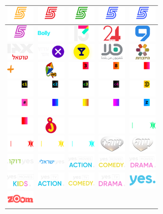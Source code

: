 | ![](https://raw.githubusercontent.com/RevGear/logo/master/Countries/IL/5-Gold.png) | ![](https://raw.githubusercontent.com/RevGear/logo/master/Countries/IL/5-Live.png) | ![](https://raw.githubusercontent.com/RevGear/logo/master/Countries/IL/5-Plus.png) | ![](https://raw.githubusercontent.com/RevGear/logo/master/Countries/IL/5-Sport.png) | ![](https://raw.githubusercontent.com/RevGear/logo/master/Countries/IL/5-Sport4-K.png) | 
|:---:|:---:|:---:|:---:|:---:| 
| ![](https://raw.githubusercontent.com/RevGear/logo/master/Countries/IL/5-Stars.png) | ![](https://raw.githubusercontent.com/RevGear/logo/master/Countries/IL/Bollyshow.png) | ![](https://raw.githubusercontent.com/RevGear/logo/master/Countries/IL/Channel13.png) | ![](https://raw.githubusercontent.com/RevGear/logo/master/Countries/IL/Channel24.png) | ![](https://raw.githubusercontent.com/RevGear/logo/master/Countries/IL/Channel9.png) | 
| ![](https://raw.githubusercontent.com/RevGear/logo/master/Countries/IL/Ego-Total.png) | ![](https://raw.githubusercontent.com/RevGear/logo/master/Countries/IL/Ego.png) | ![](https://raw.githubusercontent.com/RevGear/logo/master/Countries/IL/Good-Life.png) | ![](https://raw.githubusercontent.com/RevGear/logo/master/Countries/IL/Hala-TV.png) | ![](https://raw.githubusercontent.com/RevGear/logo/master/Countries/IL/Hidabroot.png) | 
| ![](https://raw.githubusercontent.com/RevGear/logo/master/Countries/IL/Home-Plus.png) | ![](https://raw.githubusercontent.com/RevGear/logo/master/Countries/IL/Hop.png) | ![](https://raw.githubusercontent.com/RevGear/logo/master/Countries/IL/Hot-3.png) | ![](https://raw.githubusercontent.com/RevGear/logo/master/Countries/IL/Hot-8.png) | ![](https://raw.githubusercontent.com/RevGear/logo/master/Countries/IL/Hot-Action.png) | 
| ![](https://raw.githubusercontent.com/RevGear/logo/master/Countries/IL/Hot-Cinema-1.png) | ![](https://raw.githubusercontent.com/RevGear/logo/master/Countries/IL/Hot-Cinema-2.png) | ![](https://raw.githubusercontent.com/RevGear/logo/master/Countries/IL/Hot-Cinema-3.png) | ![](https://raw.githubusercontent.com/RevGear/logo/master/Countries/IL/Hot-Cinema-4.png) | ![](https://raw.githubusercontent.com/RevGear/logo/master/Countries/IL/Hot-Comedy.png) | 
| ![](https://raw.githubusercontent.com/RevGear/logo/master/Countries/IL/Hot-Entertainment.png) | ![](https://raw.githubusercontent.com/RevGear/logo/master/Countries/IL/Hot-Fun.png) | ![](https://raw.githubusercontent.com/RevGear/logo/master/Countries/IL/Hot-Gold.png) | ![](https://raw.githubusercontent.com/RevGear/logo/master/Countries/IL/Hot-Kidz.png) | ![](https://raw.githubusercontent.com/RevGear/logo/master/Countries/IL/Hot-Zone.png) | 
| ![](https://raw.githubusercontent.com/RevGear/logo/master/Countries/IL/Hot.png) | ![](https://raw.githubusercontent.com/RevGear/logo/master/Countries/IL/Junior.png) | ![](https://raw.githubusercontent.com/RevGear/logo/master/Countries/IL/Kan11.png) | ![](https://raw.githubusercontent.com/RevGear/logo/master/Countries/IL/Makan33.png) | ![](https://raw.githubusercontent.com/RevGear/logo/master/Countries/IL/Sport-1.png) | 
| ![](https://raw.githubusercontent.com/RevGear/logo/master/Countries/IL/Sport-2.png) | ![](https://raw.githubusercontent.com/RevGear/logo/master/Countries/IL/Sport-3.png) | ![](https://raw.githubusercontent.com/RevGear/logo/master/Countries/IL/Sport-4.png) | ![](https://raw.githubusercontent.com/RevGear/logo/master/Countries/IL/Viva-Plus.png) | ![](https://raw.githubusercontent.com/RevGear/logo/master/Countries/IL/Viva.png) | 
| ![](https://raw.githubusercontent.com/RevGear/logo/master/Countries/IL/Yes-Docu.png) | ![](https://raw.githubusercontent.com/RevGear/logo/master/Countries/IL/Yes-Israeli.png) | ![](https://raw.githubusercontent.com/RevGear/logo/master/Countries/IL/Yes-Movies-Action.png) | ![](https://raw.githubusercontent.com/RevGear/logo/master/Countries/IL/Yes-Movies-Comedy.png) | ![](https://raw.githubusercontent.com/RevGear/logo/master/Countries/IL/Yes-Movies-Drama.png) | 
| ![](https://raw.githubusercontent.com/RevGear/logo/master/Countries/IL/Yes-Movies-Kids.png) | ![](https://raw.githubusercontent.com/RevGear/logo/master/Countries/IL/Yes-TV-Action.png) | ![](https://raw.githubusercontent.com/RevGear/logo/master/Countries/IL/Yes-TV-Comedy.png) | ![](https://raw.githubusercontent.com/RevGear/logo/master/Countries/IL/Yes-TV-Drama.png) | ![](https://raw.githubusercontent.com/RevGear/logo/master/Countries/IL/Yes.png) | 
| ![](https://raw.githubusercontent.com/RevGear/logo/master/Countries/IL/Zoom.png)  | 
